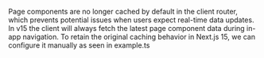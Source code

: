 Page components are no longer cached by default in the client router, which prevents potential issues when users expect real-time data updates. In v15 the client will always fetch the latest page component data during in-app navigation.
To retain the original caching behavior in Next.js 15, we can configure it manually as seen in example.ts
